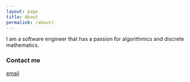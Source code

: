 ```yaml
---
layout: page
title: About
permalink: /about/
---
```


I am a software engineer that has a passion for algorithmics and discrete mathematics.


### Contact me

[email](mailto:ferasboulala@gmail.com)
